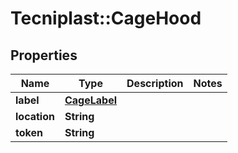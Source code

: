 # Tecniplast::CageHood

## Properties
Name | Type | Description | Notes
------------ | ------------- | ------------- | -------------
**label** | [**CageLabel**](CageLabel.md) |  | 
**location** | **String** |  | 
**token** | **String** |  | 


